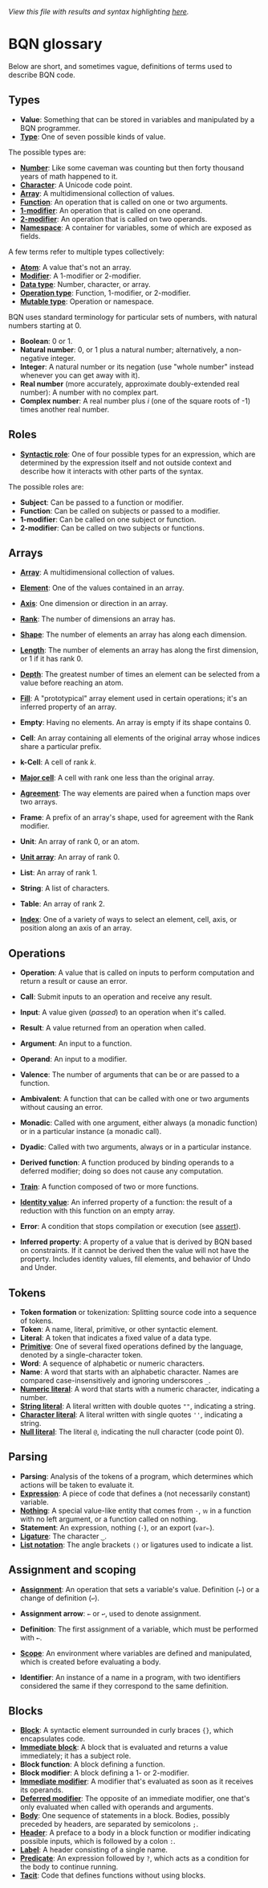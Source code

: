 *View this file with results and syntax highlighting [here](https://mlochbaum.github.io/BQN/doc/glossary.html).*

# BQN glossary

Below are short, and sometimes vague, definitions of terms used to describe BQN code.

## Types

* **Value**: Something that can be stored in variables and manipulated by a BQN programmer.
* [**Type**](types.md): One of seven possible kinds of value.

The possible types are:
* [**Number**](types.md#numbers): Like some caveman was counting but then forty thousand years of math happened to it.
* [**Character**](types.md#characters): A Unicode code point.
* [**Array**](types.md#arrays): A multidimensional collection of values.
* [**Function**](types.md#functions): An operation that is called on one or two arguments.
* [**1-modifier**](types.md#modifiers): An operation that is called on one operand.
* [**2-modifier**](types.md#modifiers): An operation that is called on two operands.
* [**Namespace**](namespace.md): A container for variables, some of which are exposed as fields.

A few terms refer to multiple types collectively:
* [**Atom**](based.md#starting-from-atoms): A value that's not an array.
* [**Modifier**](types.md#modifiers): A 1-modifier or 2-modifier.
* [**Data type**](types.md#data-types): Number, character, or array.
* [**Operation type**](types.md#operation-types): Function, 1-modifier, or 2-modifier.
* [**Mutable type**](lexical.md#mutation): Operation or namespace.

BQN uses standard terminology for particular sets of numbers, with natural numbers starting at 0.
* **Boolean**: 0 or 1.
* **Natural number**: 0, or 1 plus a natural number; alternatively, a non-negative integer.
* **Integer**: A natural number or its negation (use "whole number" instead whenever you can get away with it).
* **Real number** (more accurately, approximate doubly-extended real number): A number with no complex part.
* **Complex number**: A real number plus *i* (one of the square roots of -1) times another real number.

## Roles

* [**Syntactic role**](expression.md#syntactic-role): One of four possible types for an expression, which are determined by the expression itself and not outside context and describe how it interacts with other parts of the syntax.

The possible roles are:
* **Subject**: Can be passed to a function or modifier.
* **Function**: Can be called on subjects or passed to a modifier.
* **1-modifier**: Can be called on one subject or function.
* **2-modifier**: Can be called on two subjects or functions.

## Arrays

* [**Array**](array.md): A multidimensional collection of values.
* [**Element**](array.md#elements): One of the values contained in an array.
* [**Axis**](array.md#rectangles): One dimension or direction in an array.
* [**Rank**](array.md#dimensions): The number of dimensions an array has.
* [**Shape**](shape.md): The number of elements an array has along each dimension.
* [**Length**](shape.md): The number of elements an array has along the first dimension, or 1 if it has rank 0.
* [**Depth**](depth.md): The greatest number of times an element can be selected from a value before reaching an atom.
* [**Fill**](fill.md): A "prototypical" array element used in certain operations; it's an inferred property of an array.

* **Empty**: Having no elements. An array is empty if its shape contains 0.
* **Cell**: An array containing all elements of the original array whose indices share a particular prefix.
* **k-Cell**: A cell of rank *k*.
* [**Major cell**](indices.md#major-cell-indices): A cell with rank one less than the original array.
* [**Agreement**](leading.md#leading-axis-agreement): The way elements are paired when a function maps over two arrays.
* **Frame**: A prefix of an array's shape, used for agreement with the Rank modifier.

* **Unit**: An array of rank 0, or an atom.
* [**Unit array**](enclose.md#whats-a-unit): An array of rank 0.
* **List**: An array of rank 1.
* **String**: A list of characters.
* **Table**: An array of rank 2.

* [**Index**](indices.md): One of a variety of ways to select an element, cell, axis, or position along an axis of an array.

## Operations

* **Operation**: A value that is called on inputs to perform computation and return a result or cause an error.
* **Call**: Submit inputs to an operation and receive any result.
* **Input**: A value given (*passed*) to an operation when it's called.
* **Result**: A value returned from an operation when called.
* **Argument**: An input to a function.
* **Operand**: An input to a modifier.
* **Valence**: The number of arguments that can be or are passed to a function.
* **Ambivalent**: A function that can be called with one or two arguments without causing an error.
* **Monadic**: Called with one argument, either always (a monadic function) or in a particular instance (a monadic call).
* **Dyadic**: Called with two arguments, always or in a particular instance.

* **Derived function**: A function produced by binding operands to a deferred modifier; doing so does not cause any computation.
* [**Train**](train.md): A function composed of two or more functions.
* [**Identity value**](fold.md#identity-values): An inferred property of a function: the result of a reduction with this function on an empty array.

* **Error**: A condition that stops compilation or execution (see [assert](assert.md)).
* **Inferred property**: A property of a value that is derived by BQN based on constraints. If it cannot be derived then the value will not have the property. Includes identity values, fill elements, and behavior of Undo and Under.

## Tokens

* **Token formation** or tokenization: Splitting source code into a sequence of tokens.
* **Token**: A name, literal, primitive, or other syntactic element.
* **Literal**: A token that indicates a fixed value of a data type.
* [**Primitive**](primitive.md): One of several fixed operations defined by the language, denoted by a single-character token.
* **Word**: A sequence of alphabetic or numeric characters.
* **Name**: A word that starts with an alphabetic character. Names are compared case-insensitively and ignoring underscores `_`.
* [**Numeric literal**](syntax.md#constants): A word that starts with a numeric character, indicating a number.
* [**String literal**](arrayrepr.md#strings): A literal written with double quotes `""`, indicating a string.
* [**Character literal**](syntax.md#constants): A literal written with single quotes `''`, indicating a string.
* [**Null literal**](syntax.md#constants): The literal `@`, indicating the null character (code point 0).

## Parsing

* **Parsing**: Analysis of the tokens of a program, which determines which actions will be taken to evaluate it.
* [**Expression**](syntax.md#expressions): A piece of code that defines a (not necessarily constant) variable.
* [**Nothing**](expression.md#nothing): A special value-like entity that comes from `·`, `𝕨` in a function with no left argument, or a function called on nothing.
* **Statement**: An expression, nothing (`·`), or an export (`var⇐`).
* [**Ligature**](arrayrepr.md#strands): The character `‿`.
* [**List notation**](arrayrepr.md#brackets): The angle brackets `⟨⟩` or ligatures used to indicate a list.

## Assignment and scoping

* [**Assignment**](syntax.md#assignment): An operation that sets a variable's value. Definition (`←`) or a change of definition (`↩`).
* **Assignment arrow**: `←` or `↩`, used to denote assignment.
* **Definition**: The first assignment of a variable, which must be performed with `←`.

* [**Scope**](lexical.md): An environment where variables are defined and manipulated, which is created before evaluating a body.
* **Identifier**: An instance of a name in a program, with two identifiers considered the same if they correspond to the same definition.

## Blocks

* [**Block**](block.md): A syntactic element surrounded in curly braces `{}`, which encapsulates code.
* [**Immediate block**](block.md#headerless-blocks): A block that is evaluated and returns a value immediately; it has a subject role.
* **Block function**: A block defining a function.
* **Block modifier**: A block defining a 1- or 2-modifier.
* [**Immediate modifier**](block.md#operands): A modifier that's evaluated as soon as it receives its operands.
* [**Deferred modifier**](block.md#operands): The opposite of an immediate modifier, one that's only evaluated when called with operands and arguments.
* [**Body**](block.md#multiple-bodies): One sequence of statements in a block. Bodies, possibly preceded by headers, are separated by semicolons `;`.
* [**Header**](block.md#block-headers): A preface to a body in a block function or modifier indicating possible inputs, which is followed by a colon `:`.
* [**Label**](block.md#short-headers): A header consisting of a single name.
* [**Predicate**](block.md#predicates): An expression followed by `?`, which acts as a condition for the body to continue running.
* [**Tacit**](tacit.md): Code that defines functions without using blocks.
